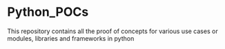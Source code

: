 # Python_POCs
This repository contains all the proof of concepts for various use cases or modules, libraries and frameworks in python
